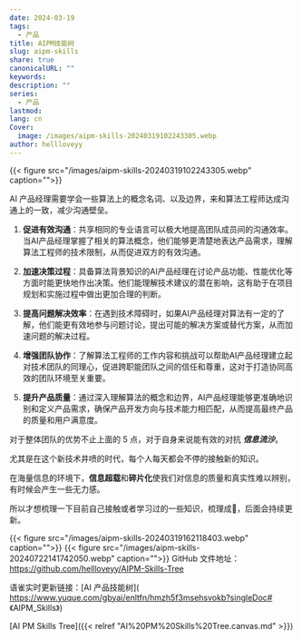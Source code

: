 ```yaml
---
date: 2024-03-19
tags:
  - 产品
title: AIPM技能树
slug: aipm-skills
share: true
canonicalURL: ""
keywords: 
description: ""
series:
  - 产品
lastmod: 
lang: cn
Cover:
  image: /images/aipm-skills-20240319102243305.webp
author: hellloveyy
---
```




{{< figure src="/images/aipm-skills-20240319102243305.webp" caption="">}}

AI 产品经理需要学会一些算法上的概念名词、以及边界，来和算法工程师达成沟通上的一致，减少沟通壁垒。

1. **促进有效沟通**：共享相同的专业语言可以极大地提高团队成员间的沟通效率。当AI产品经理掌握了相关的算法概念，他们能够更清楚地表达产品需求，理解算法工程师的技术限制，从而促进双方的有效沟通。
    
2. **加速决策过程**：具备算法背景知识的AI产品经理在讨论产品功能、性能优化等方面时能更快地作出决策。他们能理解技术建议的潜在影响，这有助于在项目规划和实施过程中做出更加合理的判断。
    
3. **提高问题解决效率**：在遇到技术障碍时，如果AI产品经理对算法有一定的了解，他们能更有效地参与问题讨论，提出可能的解决方案或替代方案，从而加速问题的解决过程。
    
4. **增强团队协作**：了解算法工程师的工作内容和挑战可以帮助AI产品经理建立起对技术团队的同理心，促进跨职能团队之间的信任和尊重，这对于打造协同高效的团队环境至关重要。
    
5. **提升产品质量**：通过深入理解算法的概念和边界，AI产品经理能够更准确地识别和定义产品需求，确保产品开发方向与技术能力相匹配，从而提高最终产品的质量和用户满意度。

对于整体团队的优势不止上面的 5 点，对于自身来说能有效的对抗 ***信息流沙***。

尤其是在这个新技术井喷的时代，每个人每天都会不停的接触新的知识。

在海量信息的环境下，**信息超载**和**碎片化**使我们对信息的质量和真实性难以辨别，有时候会产生一些无力感。

所以才想梳理一下目前自己接触或者学习过的一些知识，梳理成🌲，后面会持续更新。

{{< figure src="/images/aipm-skills-20240319162118403.webp" caption="">}}
{{< figure src="/images/aipm-skills-20240722141742050.webp" caption="">}}
GitHub 文件地址： https://github.com/hellloveyy/AIPM-Skills-Tree

语雀实时更新链接：[AI 产品技能树]( https://www.yuque.com/gbyai/enltfn/hmzh5f3msehsvokb?singleDoc# 《AIPM_Skills》)

[AI PM Skills Tree]({{< relref "AI%20PM%20Skills%20Tree.canvas.md" >}})



